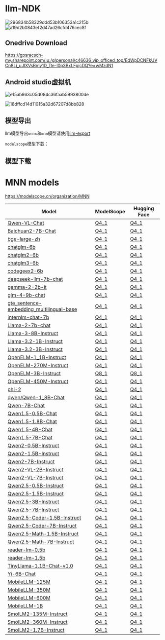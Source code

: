 # llm-NDK
![296834b58329ddd53b106353a1c215b](https://github.com/user-attachments/assets/ca431b07-4b5a-4049-b05c-f0db8157f10a)
![a19d2b0843ef2d47ad26cfd476cec8f](https://github.com/user-attachments/assets/a806663b-17e3-41c6-98a6-67d715e4f8ae)

## Onedrive Download
https://gpsracsch-my.sharepoint.com/:u:/g/personal/c46636_vip_officed_top/EdWpDCNFkUVCn8Lj_uJIXVsBmy1D_Tte-I0p3BxLFgjcDQ?e=wMzdN1

## Android studio虚拟机
![e15ab863c05d084c36faab5993800de](https://github.com/user-attachments/assets/cbf89cd8-8ab4-4c90-a5bc-848ecc2c8f60)

![18dffcd14d11015a32d67207d8bb828](https://github.com/user-attachments/assets/d4a10490-4391-47b2-b7d6-4ed8a1b96a01)



## 模型导出

llm模型导出`onnx`和`mnn`模型请使用[llm-export](https://github.com/wangzhaode/llm-export)

`modelscope`模型下载：
## 模型下载
# MNN models
https://modelscope.cn/organization/MNN

|   Model  | ModelScope  | Hugging Face |
| -------- | ----------- | ------------ |
| [Qwen-VL-Chat](https://modelscope.cn/models/qwen/Qwen-VL-Chat/summary) | [Q4_1](https://modelscope.cn/models/MNN/Qwen-VL-Chat-MNN) | [Q4_1](https://huggingface.co/alibaba-mnn/Qwen-VL-Chat-MNN) |
| [Baichuan2-7B-Chat](https://modelscope.cn/models/baichuan-inc/Baichuan2-7B-Chat/summary) | [Q4_1](https://modelscope.cn/models/MNN/Baichuan2-7B-Chat-MNN) | [Q4_1](https://huggingface.co/alibaba-mnn/Baichuan2-7B-Chat-MNN) |
| [bge-large-zh](https://modelscope.cn/models/AI-ModelScope/bge-large-zh/summary) | [Q4_1](https://modelscope.cn/models/MNN/bge-large-zh-MNN) | [Q4_1](https://huggingface.co/alibaba-mnn/bge-large-zh-MNN) |
| [chatglm-6b](https://modelscope.cn/models/ZhipuAI/ChatGLM-6B/summary) | [Q4_1](https://modelscope.cn/models/MNN/chatglm-6b-MNN) | [Q4_1](https://huggingface.co/alibaba-mnn/chatglm-6b-MNN) |
| [chatglm2-6b](https://modelscope.cn/models/ZhipuAI/chatglm2-6b/summary) | [Q4_1](https://modelscope.cn/models/MNN/chatglm2-6b-MNN) | [Q4_1](https://huggingface.co/alibaba-mnn/chatglm2-6b-MNN) |
| [chatglm3-6b](https://modelscope.cn/models/ZhipuAI/chatglm3-6b/summary) | [Q4_1](https://modelscope.cn/models/MNN/chatglm3-6b-MNN) | [Q4_1](https://huggingface.co/alibaba-mnn/chatglm3-6b-MNN) |
| [codegeex2-6b](https://modelscope.cn/models/MNN/codegeex2-6b-MNN/summary) | [Q4_1](https://modelscope.cn/models/MNN/codegeex2-6b-MNN) | [Q4_1](https://huggingface.co/alibaba-mnn/codegeex2-6b-MNN) |
| [deepseek-llm-7b-chat](https://modelscope.cn/models/deepseek-ai/deepseek-llm-7b-chat/summary) | [Q4_1](https://modelscope.cn/models/MNN/deepseek-llm-7b-chat-MNN) | [Q4_1](https://huggingface.co/alibaba-mnn/deepseek-llm-7b-chat-MNN) |
| [gemma-2-2b-it](https://modelscope.cn/models/llm-research/gemma-2-2b-it) | [Q4_1](https://modelscope.cn/models/MNN/gemma-2-2b-it-MNN) | [Q4_1](https://huggingface.co/alibaba-mnn/gemma-2-2b-it-MNN) |
| [glm-4-9b-chat](https://modelscope.cn/models/ZhipuAI/glm-4-9b-chat/summary) | [Q4_1](https://modelscope.cn/models/MNN/glm-4-9b-chat-MNN) | [Q4_1](https://huggingface.co/alibaba-mnn/glm-4-9b-chat-MNN) |
| [gte_sentence-embedding_multilingual-base](https://modelscope.cn/models/iic/gte_sentence-embedding_multilingual-base/summary) | [Q4_1](https://modelscope.cn/models/MNN/gte_sentence-embedding_multilingual-base-MNN) | [Q4_1](https://huggingface.co/alibaba-mnn/gte_sentence-embedding_multilingual-base-MNN) |
| [internlm-chat-7b](https://modelscope.cn/models/AI-ModelScope/internlm-chat-7b/summary) | [Q4_1](https://modelscope.cn/models/MNN/internlm-chat-7b-MNN) | [Q4_1](https://huggingface.co/alibaba-mnn/internlm-chat-7b-MNN) |
| [Llama-2-7b-chat](https://modelscope.cn/models/modelscope/Llama-2-7b-chat-ms/summary) | [Q4_1](https://modelscope.cn/models/MNN/Llama-2-7b-chat-MNN) | [Q4_1](https://huggingface.co/alibaba-mnn/Llama-2-7b-chat-MNN) |
| [Llama-3-8B-Instruct](https://modelscope.cn/models/modelscope/Meta-Llama-3-8B-Instruct/summary) | [Q4_1](https://modelscope.cn/models/MNN/Llama-3-8B-Instruct-MNN) | [Q4_1](https://huggingface.co/alibaba-mnn/Llama-3-8B-Instruct-MNN) |
| [Llama-3.2-1B-Instruct](https://modelscope.cn/models/LLM-Research/Llama-3.2-1B-Instruct/summary) | [Q4_1](https://modelscope.cn/models/MNN/Llama-3.2-1B-Instruct-MNN) | [Q4_1](https://huggingface.co/alibaba-mnn/Llama-3.2-1B-Instruct-MNN) |
| [Llama-3.2-3B-Instruct](https://modelscope.cn/models/LLM-Research/Llama-3.2-3B-Instruct/summary) | [Q4_1](https://modelscope.cn/models/MNN/Llama-3.2-3B-Instruct-MNN) | [Q4_1](https://huggingface.co/alibaba-mnn/Llama-3.2-3B-Instruct-MNN) |
| [OpenELM-1_1B-Instruct](https://huggingface.co/apple/OpenELM-1_1B-Instruct) | [Q4_1](https://modelscope.cn/models/MNN/OpenELM-1_1B-Instruct-MNN) | [Q4_1](https://huggingface.co/alibaba-mnn/OpenELM-1_1B-Instruct-MNN) |
| [OpenELM-270M-Instruct](https://huggingface.co/apple/OpenELM-270M-Instruct) | [Q4_1](https://modelscope.cn/models/MNN/OpenELM-270M-Instruct-MNN) | [Q4_1](https://huggingface.co/alibaba-mnn/OpenELM-270M-Instruct-MNN) |
| [OpenELM-3B-Instruct](https://huggingface.co/apple/OpenELM-3B-Instruct) | [Q8_1](https://modelscope.cn/models/MNN/OpenELM-3B-Instruct-MNN) | [Q8_1](https://huggingface.co/alibaba-mnn/OpenELM-3B-Instruct-MNN) |
| [OpenELM-450M-Instruct](https://huggingface.co/apple/OpenELM-450M-Instruct) | [Q4_1](https://modelscope.cn/models/MNN/OpenELM-450M-Instruct-MNN) | [Q4_1](https://huggingface.co/alibaba-mnn/OpenELM-450M-Instruct-MNN) |
| [phi-2](https://modelscope.cn/models/mengzhao/phi-2/summary) | [Q4_1](https://modelscope.cn/models/MNN/phi-2-MNN) | [Q4_1](https://huggingface.co/alibaba-mnn/phi-2-MNN) |
| [qwen/Qwen-1_8B-Chat](https://modelscope.cn/models/qwen/Qwen-1_8B-Chat/summary) | [Q4_1](https://modelscope.cn/models/MNN/Qwen-1_8B-Chat-MNN) | [Q4_1](https://huggingface.co/alibaba-mnn/Qwen-1_8B-Chat-MNN) |
| [Qwen-7B-Chat](https://modelscope.cn/models/qwen/Qwen-7B-Chat/summary) | [Q4_1](https://modelscope.cn/models/MNN/Qwen-7B-Chat-MNN) | [Q4_1](https://huggingface.co/alibaba-mnn/Qwen-7B-Chat-MNN) |
| [Qwen1.5-0.5B-Chat](https://modelscope.cn/models/qwen/Qwen1.5-0.5B-Chat/summary) | [Q4_1](https://modelscope.cn/models/MNN/Qwen1.5-0.5B-Chat-MNN) | [Q4_1](https://huggingface.co/alibaba-mnn/Qwen1.5-0.5B-Chat-MNN) |
| [Qwen1.5-1.8B-Chat](https://modelscope.cn/models/qwen/Qwen1.5-1.8B-Chat/summary) | [Q4_1](https://modelscope.cn/models/MNN/Qwen1.5-1.8B-Chat-MNN) | [Q4_1](https://huggingface.co/alibaba-mnn/Qwen1.5-1.8B-Chat-MNN) |
| [Qwen1.5-4B-Chat](https://modelscope.cn/models/qwen/Qwen1.5-4B-Chat/summary) | [Q4_1](https://modelscope.cn/models/MNN/Qwen1.5-4B-Chat-MNN) | [Q4_1](https://huggingface.co/alibaba-mnn/Qwen1.5-4B-Chat-MNN) |
| [Qwen1.5-7B-Chat](https://modelscope.cn/models/qwen/Qwen1.5-7B-Chat/summary) | [Q4_1](https://modelscope.cn/models/MNN/Qwen1.5-7B-Chat-MNN) | [Q4_1](https://huggingface.co/alibaba-mnn/Qwen1.5-7B-Chat-MNN) |
| [Qwen2-0.5B-Instruct](https://modelscope.cn/models/qwen/Qwen2-0.5B-Instruct/summary) | [Q4_1](https://modelscope.cn/models/MNN/Qwen2-0.5B-Instruct-MNN) | [Q4_1](https://huggingface.co/alibaba-mnn/Qwen2-0.5B-Instruct-MNN) |
| [Qwen2-1.5B-Instruct](https://modelscope.cn/models/qwen/Qwen2-1.5B-Instruct/summary) | [Q4_1](https://modelscope.cn/models/MNN/Qwen2-1.5B-Instruct-MNN) | [Q4_1](https://huggingface.co/alibaba-mnn/Qwen2-1.5B-Instruct-MNN) |
| [Qwen2-7B-Instruct](https://modelscope.cn/models/qwen/Qwen2-7B-Instruct/summary) | [Q4_1](https://modelscope.cn/models/MNN/Qwen2-7B-Instruct-MNN) | [Q4_1](https://huggingface.co/alibaba-mnn/Qwen2-7B-Instruct-MNN) |
| [Qwen2-VL-2B-Instruct](https://modelscope.cn/models/qwen/Qwen2-VL-2B-Instruct/summary) | [Q4_1](https://modelscope.cn/models/MNN/Qwen2-VL-2B-Instruct-MNN) | [Q4_1](https://huggingface.co/alibaba-mnn/Qwen2-VL-2B-Instruct-MNN) |
| [Qwen2-VL-7B-Instruct](https://modelscope.cn/models/qwen/Qwen2-VL-7B-Instruct/summary) | [Q4_1](https://modelscope.cn/models/MNN/Qwen2-VL-7B-Instruct-MNN) | [Q4_1](https://huggingface.co/alibaba-mnn/Qwen2-VL-7B-Instruct-MNN) |
| [Qwen2.5-0.5B-Instruct](https://modelscope.cn/models/qwen/Qwen2.5-0.5B-Instruct/summary) | [Q4_1](https://modelscope.cn/models/MNN/Qwen2.5-0.5B-Instruct-MNN) | [Q4_1](https://huggingface.co/alibaba-mnn/Qwen2.5-0.5B-Instruct-MNN) |
| [Qwen2.5-1.5B-Instruct](https://modelscope.cn/models/qwen/Qwen2.5-1.5B-Instruct/summary) | [Q4_1](https://modelscope.cn/models/MNN/Qwen2.5-1.5B-Instruct-MNN) | [Q4_1](https://huggingface.co/alibaba-mnn/Qwen2.5-1.5B-Instruct-MNN) |
| [Qwen2.5-3B-Instruct](https://modelscope.cn/models/qwen/Qwen2.5-3B-Instruct/summary) | [Q4_1](https://modelscope.cn/models/MNN/Qwen2.5-3B-Instruct-MNN) | [Q4_1](https://huggingface.co/alibaba-mnn/Qwen2.5-3B-Instruct-MNN) |
| [Qwen2.5-7B-Instruct](https://modelscope.cn/models/qwen/Qwen2.5-7B-Instruct/summary) | [Q4_1](https://modelscope.cn/models/MNN/Qwen2.5-7B-Instruct-MNN) | [Q4_1](https://huggingface.co/alibaba-mnn/Qwen2.5-7B-Instruct-MNN) |
| [Qwen2.5-Coder-1.5B-Instruct](https://modelscope.cn/models/qwen/Qwen2.5-Coder-1.5B-Instruct/summary) | [Q4_1](https://modelscope.cn/models/MNN/Qwen2.5-Coder-1.5B-Instruct-MNN) | [Q4_1](https://huggingface.co/alibaba-mnn/Qwen2.5-Coder-1.5B-Instruct-MNN) |
| [Qwen2.5-Coder-7B-Instruct](https://modelscope.cn/models/qwen/Qwen2.5-Coder-7B-Instruct/summary) | [Q4_1](https://modelscope.cn/models/MNN/Qwen2.5-Coder-7B-Instruct-MNN) | [Q4_1](https://huggingface.co/alibaba-mnn/Qwen2.5-Coder-7B-Instruct-MNN) |
| [Qwen2.5-Math-1.5B-Instruct](https://modelscope.cn/models/qwen/Qwen2.5-Math-1.5B-Instruct/summary) | [Q4_1](https://modelscope.cn/models/MNN/Qwen2.5-Math-1.5B-Instruct-MNN) | [Q4_1](https://huggingface.co/alibaba-mnn/Qwen2.5-Math-1.5B-Instruct-MNN) |
| [Qwen2.5-Math-7B-Instruct](https://modelscope.cn/models/qwen/Qwen2.5-Math-7B-Instruct/summary) | [Q4_1](https://modelscope.cn/models/MNN/Qwen2.5-Math-7B-Instruct-MNN) | [Q4_1](https://huggingface.co/alibaba-mnn/Qwen2.5-Math-7B-Instruct-MNN) |
| [reader-lm-0.5b](https://huggingface.co/jinaai/reader-lm-0.5b) | [Q4_1](https://modelscope.cn/models/MNN/reader-lm-0.5b-MNN) | [Q4_1](https://huggingface.co/alibaba-mnn/reader-lm-0.5b-MNN) |
| [reader-lm-1.5b](https://huggingface.co/jinaai/reader-lm-1.5b) | [Q4_1](https://modelscope.cn/models/MNN/reader-lm-1.5b-MNN) | [Q4_1](https://huggingface.co/alibaba-mnn/reader-lm-1.5b-MNN) |
| [TinyLlama-1.1B-Chat-v1.0](https://modelscope.cn/models/AI-ModelScope/TinyLlama-1.1B-Chat-v1.0/summary) | [Q4_1](https://modelscope.cn/models/MNN/TinyLlama-1.1B-Chat-MNN) | [Q4_1](https://huggingface.co/alibaba-mnn/TinyLlama-1.1B-Chat-MNN) |
| [Yi-6B-Chat](https://modelscope.cn/models/01ai/Yi-6B-Chat/summary) | [Q4_1](https://modelscope.cn/models/MNN/Yi-6B-Chat-MNN) | [Q4_1](https://huggingface.co/alibaba-mnn/Yi-6B-Chat-MNN) |
| [MobileLLM-125M](https://huggingface.co/facebook/MobileLLM-125M) | [Q4_1](https://modelscope.cn/models/MNN/MobileLLM-125M-MNN) | [Q4_1](https://huggingface.co/alibaba-mnn/MobileLLM-125M-MNN) |
| [MobileLLM-350M](https://huggingface.co/facebook/MobileLLM-350M) | [Q4_1](https://modelscope.cn/models/MNN/MobileLLM-350M-MNN) | [Q4_1](https://huggingface.co/alibaba-mnn/MobileLLM-350M-MNN) |
| [MobileLLM-600M](https://huggingface.co/facebook/MobileLLM-600M) | [Q4_1](https://modelscope.cn/models/MNN/MobileLLM-600M-MNN) | [Q4_1](https://huggingface.co/alibaba-mnn/MobileLLM-600M-MNN) |
| [MobileLLM-1B](https://huggingface.co/facebook/MobileLLM-1B) | [Q4_1](https://modelscope.cn/models/MNN/MobileLLM-1B-MNN) | [Q4_1](https://huggingface.co/alibaba-mnn/MobileLLM-1B-MNN) |
| [SmolLM2-135M-Instruct](https://huggingface.co/HuggingFaceTB/SmolLM2-135M-Instruct) | [Q4_1](https://modelscope.cn/models/MNN/SmolLM2-135M-Instruct-MNN) | [Q4_1](https://huggingface.co/alibaba-mnn/SmolLM2-135M-Instruct-MNN) |
| [SmolLM2-360M-Instruct](https://huggingface.co/HuggingFaceTB/SmolLM2-360M-Instruct) | [Q4_1](https://modelscope.cn/models/MNN/SmolLM2-360M-Instruct-MNN) | [Q4_1](https://huggingface.co/alibaba-mnn/SmolLM2-360M-Instruct-MNN) |
| [SmolLM2-1.7B-Instruct](https://huggingface.co/HuggingFaceTB/SmolLM2-1.7B-Instruct) | [Q4_1](https://modelscope.cn/models/MNN/SmolLM2-1.7B-Instruct-MNN) | [Q4_1](https://huggingface.co/alibaba-mnn/SmolLM2-1.7B-Instruct-MNN) |
